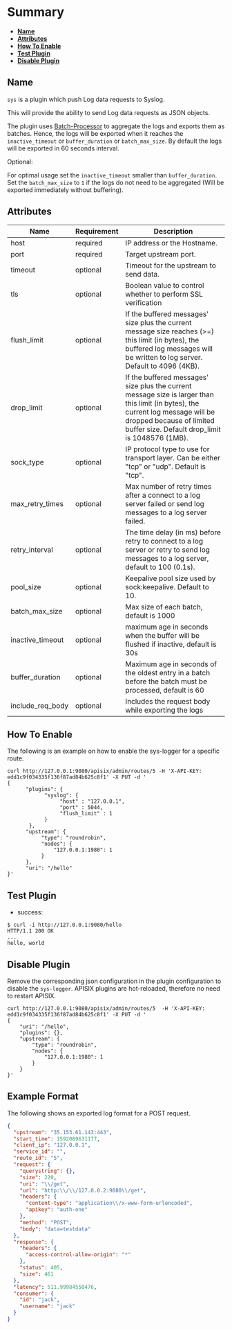 <!--
#
# Licensed to the Apache Software Foundation (ASF) under one or more
# contributor license agreements.  See the NOTICE file distributed with
# this work for additional information regarding copyright ownership.
# The ASF licenses this file to You under the Apache License, Version 2.0
# (the "License"); you may not use this file except in compliance with
# the License.  You may obtain a copy of the License at
#
#     http://www.apache.org/licenses/LICENSE-2.0
#
# Unless required by applicable law or agreed to in writing, software
# distributed under the License is distributed on an "AS IS" BASIS,
# WITHOUT WARRANTIES OR CONDITIONS OF ANY KIND, either express or implied.
# See the License for the specific language governing permissions and
# limitations under the License.
#
-->

# Summary
- [**Name**](#name)
- [**Attributes**](#attributes)
- [**How To Enable**](#how-to-enable)
- [**Test Plugin**](#test-plugin)
- [**Disable Plugin**](#disable-plugin)


## Name

`sys` is a plugin which push Log data requests to Syslog.

This will provide the ability to send Log data requests as JSON objects.

The plugin uses [Batch-Processor](../batch-processor.md) to aggregate the logs and exports them as batches. Hence, the logs will be exported
when it reaches the `inactive_timeout` or `buffer_duration` or `batch_max_size`.  By default the logs will be exported
in 60 seconds interval.

Optional:

For optimal usage set the `inactive_timeout` smaller than `buffer_duration`.
Set the `batch_max_size` to `1` if the logs do not need to be aggregated (Will be exported immediately without buffering).

## Attributes

|Name           |Requirement    |Description|
|---------      |--------       |-----------|
|host           |required       | IP address or the Hostname.|
|port           |required       | Target upstream port.|
|timeout        |optional       |Timeout for the upstream to send data.|
|tls            |optional       |Boolean value to control whether to perform SSL verification|
|flush_limit    |optional       |If the buffered messages' size plus the current message size reaches (>=) this limit (in bytes), the buffered log messages will be written to log server. Default to 4096 (4KB).|
|drop_limit           |optional       |If the buffered messages' size plus the current message size is larger than this limit (in bytes), the current log message will be dropped because of limited buffer size. Default drop_limit is 1048576 (1MB).|
|sock_type|optional      |IP protocol type to use for transport layer. Can be either "tcp" or "udp". Default is "tcp".|
|max_retry_times|optional       |Max number of retry times after a connect to a log server failed or send log messages to a log server failed.|
|retry_interval|optional       |The time delay (in ms) before retry to connect to a log server or retry to send log messages to a log server, default to 100 (0.1s).|
|pool_size    |optional       |Keepalive pool size used by sock:keepalive. Default to 10.|
|batch_max_size |optional       |Max size of each batch, default is 1000|
|inactive_timeout|optional      |maximum age in seconds when the buffer will be flushed if inactive, default is 30s|
|buffer_duration|optional       |Maximum age in seconds of the oldest entry in a batch before the batch must be processed, default is 60|
|include_req_body    |optional  |Includes the request body while exporting the logs|

## How To Enable

The following is an example on how to enable the sys-logger for a specific route.

```shell
curl http://127.0.0.1:9080/apisix/admin/routes/5 -H 'X-API-KEY: edd1c9f034335f136f87ad84b625c8f1' -X PUT -d '
{
      "plugins": {
            "syslog": {
                 "host" : "127.0.0.1",
                 "port" : 5044,
                 "flush_limit" : 1
            }
       },
      "upstream": {
           "type": "roundrobin",
           "nodes": {
               "127.0.0.1:1980": 1
           }
      },
      "uri": "/hello"
}'
```

## Test Plugin

* success:

```shell
$ curl -i http://127.0.0.1:9080/hello
HTTP/1.1 200 OK
...
hello, world
```

## Disable Plugin

Remove the corresponding json configuration in the plugin configuration to disable the `sys-logger`.
APISIX plugins are hot-reloaded, therefore no need to restart APISIX.

```shell
curl http://127.0.0.1:9080/apisix/admin/routes/5  -H 'X-API-KEY: edd1c9f034335f136f87ad84b625c8f1' -X PUT -d '
{
    "uri": "/hello",
    "plugins": {},
    "upstream": {
        "type": "roundrobin",
        "nodes": {
            "127.0.0.1:1980": 1
        }
    }
}'
```

## Example Format

The following shows an exported log format for a POST request.

```json
{
  "upstream": "35.153.61.143:443",
  "start_time": 1592089631177,
  "client_ip": "127.0.0.1",
  "service_id": "",
  "route_id": "5",
  "request": {
    "querystring": {},
    "size": 220,
    "uri": "\\/get",
    "url": "http:\\/\\/127.0.0.2:9080\\/get",
    "headers": {
      "content-type": "application\\/x-www-form-urlencoded",
      "apikey": "auth-one"
    },
    "method": "POST",
    "body": "data=testdata"
  },
  "response": {
    "headers": {
      "access-control-allow-origin": "*"
    },
    "status": 405,
    "size": 461
  },
  "latency": 511.99984550476,
  "consumer": {
    "id": "jack",
    "username": "jack"
  }
}
```

